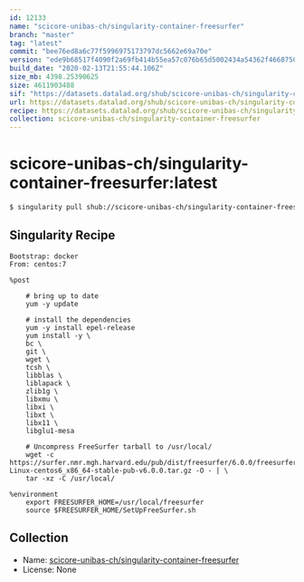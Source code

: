```yaml
---
id: 12133
name: "scicore-unibas-ch/singularity-container-freesurfer"
branch: "master"
tag: "latest"
commit: "bee76ed8a6c77f5996975173797dc5662e69a70e"
version: "ede9b68517f4090f2a69fb414b55ea57c076b65d5002434a54362f46687509e9"
build_date: "2020-02-13T21:55:44.106Z"
size_mb: 4398.25390625
size: 4611903488
sif: "https://datasets.datalad.org/shub/scicore-unibas-ch/singularity-container-freesurfer/latest/2020-02-13-bee76ed8-ede9b685/ede9b68517f4090f2a69fb414b55ea57c076b65d5002434a54362f46687509e9.sif"
url: https://datasets.datalad.org/shub/scicore-unibas-ch/singularity-container-freesurfer/latest/2020-02-13-bee76ed8-ede9b685/
recipe: https://datasets.datalad.org/shub/scicore-unibas-ch/singularity-container-freesurfer/latest/2020-02-13-bee76ed8-ede9b685/Singularity
collection: scicore-unibas-ch/singularity-container-freesurfer
---
```


# scicore-unibas-ch/singularity-container-freesurfer:latest

```bash
$ singularity pull shub://scicore-unibas-ch/singularity-container-freesurfer:latest
```

## Singularity Recipe

```singularity
Bootstrap: docker
From: centos:7

%post

    # bring up to date
    yum -y update

    # install the dependencies
    yum -y install epel-release
    yum install -y \
    bc \
    git \
    wget \
    tcsh \
    libblas \
    liblapack \
    zlib1g \
    libxmu \
    libxi \
    libxt \
    libx11 \
    libglu1-mesa

    # Uncompress FreeSurfer tarball to /usr/local/
    wget -c https://surfer.nmr.mgh.harvard.edu/pub/dist/freesurfer/6.0.0/freesurfer-Linux-centos6_x86_64-stable-pub-v6.0.0.tar.gz -O - | \
    tar -xz -C /usr/local/

%environment
    export FREESURFER_HOME=/usr/local/freesurfer
    source $FREESURFER_HOME/SetUpFreeSurfer.sh
```

## Collection

 - Name: [scicore-unibas-ch/singularity-container-freesurfer](https://github.com/scicore-unibas-ch/singularity-container-freesurfer)
 - License: None


